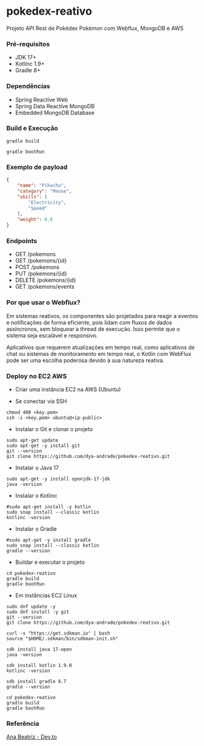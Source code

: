# pokedex-reativo
Projeto API Rest de Pokédex Pokémon com Webflux, MongoDB e AWS

### Pré-requisitos

* JDK 17+
* Kotlinc 1.9+
* Gradle 8+

### Dependências

* Spring Reactive Web
* Spring Data Reactive MongoDB
* Embedded MongoDB Database

### Build e Execução

```shell
gradle build
```
```shell
gradle bootRun
```

### Exemplo de payload

```json
{
    "name": "Pikachu",
    "category": "Mouse",
    "skills": [
        "Electricity",
        "Speed"
    ],
    "weight": 6.0
}
```

### Endpoints

* GET /pokemons
* GET /pokemons/{id}
* POST /pokemons
* PUT /pokemons/{id}
* DELETE /pokemons/{id}
* GET /pokemons/events

### Por que usar o Webflux?

<p>Em sistemas reativos, os componentes são projetados para reagir a eventos e notificações de forma eficiente, 
pois lidam com fluxos de dados assíncronos, sem bloquear a thread de execução. 
Isso permite que o sistema seja escalável e responsivo.</p>

<p>Aplicativos que requerem atualizações em tempo real, como aplicativos de chat ou sistemas de monitoramento em 
tempo real, o Kotlin com WebFlux pode ser uma escolha poderosa devido à sua natureza reativa.</p>

### Deploy no EC2 AWS

* Criar uma instância EC2 na AWS (Ubuntu)

* Se conectar via SSH

```shell
chmod 400 <key.pem>
ssh -i <key.pem> ubuntu@<ip-public>
```
* Instalar o Git e clonar o projeto

```shell
sudo apt-get update
sudo apt-get -y install git
git --version
git clone https://github.com/dya-andrade/pokedex-reativo.git
```

* Instalar o Java 17

```shell
sudo apt-get -y install openjdk-17-jdk
java -version
```

* Instalar o Kotlinc

```shell
#sudo apt-get install -y kotlin
sudo snap install --classic kotlin
kotlinc -version
```

* Instalar o Gradle

```shell
#sudo apt-get -y install gradle
sudo snap install --classic kotlin
gradle --version
```

* Buildar e executar o projeto
    
```shell
cd pokedex-reativo
gradle build
gradle bootRun
```
* Em instâncias EC2 Linux

```shell
sudo dnf update -y
sudo dnf install -y git
git --version
git clone https://github.com/dya-andrade/pokedex-reativo.git

curl -s "https://get.sdkman.io" | bash
source "$HOME/.sdkman/bin/sdkman-init.sh"

sdk install java 17-open
java -version

sdk install kotlin 1.9.0
kotlinc -version

sdk install gradle 8.7
gradle --version

cd pokedex-reativo
gradle build
gradle bootRun
```

### Referência

[Ana Beatriz - Dev.to](https://dev.to/womakerscode/criando-seu-pokedex-com-spring-webflux-mongodb-deploy-no-heroku-21f5)

